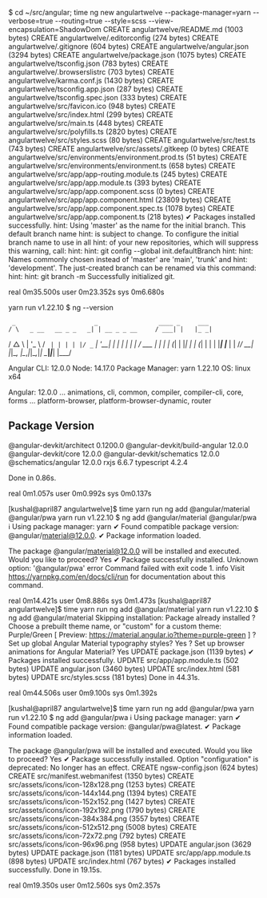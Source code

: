 $ cd ~/src/angular; time ng new angulartwelve --package-manager=yarn --verbose=true --routing=true --style=scss --view-encapsulation=ShadowDom
CREATE angulartwelve/README.md (1003 bytes)
CREATE angulartwelve/.editorconfig (274 bytes)
CREATE angulartwelve/.gitignore (604 bytes)
CREATE angulartwelve/angular.json (3294 bytes)
CREATE angulartwelve/package.json (1075 bytes)
CREATE angulartwelve/tsconfig.json (783 bytes)
CREATE angulartwelve/.browserslistrc (703 bytes)
CREATE angulartwelve/karma.conf.js (1430 bytes)
CREATE angulartwelve/tsconfig.app.json (287 bytes)
CREATE angulartwelve/tsconfig.spec.json (333 bytes)
CREATE angulartwelve/src/favicon.ico (948 bytes)
CREATE angulartwelve/src/index.html (299 bytes)
CREATE angulartwelve/src/main.ts (448 bytes)
CREATE angulartwelve/src/polyfills.ts (2820 bytes)
CREATE angulartwelve/src/styles.scss (80 bytes)
CREATE angulartwelve/src/test.ts (743 bytes)
CREATE angulartwelve/src/assets/.gitkeep (0 bytes)
CREATE angulartwelve/src/environments/environment.prod.ts (51 bytes)
CREATE angulartwelve/src/environments/environment.ts (658 bytes)
CREATE angulartwelve/src/app/app-routing.module.ts (245 bytes)
CREATE angulartwelve/src/app/app.module.ts (393 bytes)
CREATE angulartwelve/src/app/app.component.scss (0 bytes)
CREATE angulartwelve/src/app/app.component.html (23809 bytes)
CREATE angulartwelve/src/app/app.component.spec.ts (1078 bytes)
CREATE angulartwelve/src/app/app.component.ts (218 bytes)
✔ Packages installed successfully.
hint: Using 'master' as the name for the initial branch. This default branch name
hint: is subject to change. To configure the initial branch name to use in all
hint: of your new repositories, which will suppress this warning, call:
hint:
hint:   git config --global init.defaultBranch <name>
hint:
hint: Names commonly chosen instead of 'master' are 'main', 'trunk' and
hint: 'development'. The just-created branch can be renamed via this command:
hint:
hint:   git branch -m <name>
    Successfully initialized git.

real    0m35.500s
user    0m23.352s
sys     0m6.680s

yarn run v1.22.10
$ ng --version

     _                      _                 ____ _     ___
    / \   _ __   __ _ _   _| | __ _ _ __     / ___| |   |_ _|
   / △ \ | '_ \ / _` | | | | |/ _` | '__|   | |   | |    | |
  / ___ \| | | | (_| | |_| | | (_| | |      | |___| |___ | |
 /_/   \_\_| |_|\__, |\__,_|_|\__,_|_|       \____|_____|___|
                |___/


Angular CLI: 12.0.0
Node: 14.17.0
Package Manager: yarn 1.22.10
OS: linux x64

Angular: 12.0.0
... animations, cli, common, compiler, compiler-cli, core, forms
... platform-browser, platform-browser-dynamic, router

Package                         Version
---------------------------------------------------------
@angular-devkit/architect       0.1200.0
@angular-devkit/build-angular   12.0.0
@angular-devkit/core            12.0.0
@angular-devkit/schematics      12.0.0
@schematics/angular             12.0.0
rxjs                            6.6.7
typescript                      4.2.4

Done in 0.86s.

real    0m1.057s
user    0m0.992s
sys     0m0.137s

[kushal@april87 angulartwelve]$ time yarn run ng add @angular/material @angular/pwa
yarn run v1.22.10
$ ng add @angular/material @angular/pwa
ℹ Using package manager: yarn
✔ Found compatible package version: @angular/material@12.0.0.
✔ Package information loaded.

The package @angular/material@12.0.0 will be installed and executed.
Would you like to proceed? Yes
✔ Package successfully installed.
Unknown option: '@angular/pwa'
error Command failed with exit code 1.
info Visit https://yarnpkg.com/en/docs/cli/run for documentation about this command.

real    0m14.421s
user    0m8.886s
sys     0m1.473s
[kushal@april87 angulartwelve]$ time yarn run ng add @angular/material
yarn run v1.22.10
$ ng add @angular/material
Skipping installation: Package already installed
? Choose a prebuilt theme name, or "custom" for a custom theme: Purple/Green       [ Preview: https://material.angular.io?theme=purple-green ]
? Set up global Angular Material typography styles? Yes
? Set up browser animations for Angular Material? Yes
UPDATE package.json (1139 bytes)
✔ Packages installed successfully.
UPDATE src/app/app.module.ts (502 bytes)
UPDATE angular.json (3460 bytes)
UPDATE src/index.html (581 bytes)
UPDATE src/styles.scss (181 bytes)
Done in 44.31s.

real    0m44.506s
user    0m9.100s
sys     0m1.392s

[kushal@april87 angulartwelve]$ time yarn run ng add @angular/pwa
yarn run v1.22.10
$ ng add @angular/pwa
ℹ Using package manager: yarn
✔ Found compatible package version: @angular/pwa@latest.
✔ Package information loaded.

The package @angular/pwa will be installed and executed.
Would you like to proceed? Yes
✔ Package successfully installed.
Option "configuration" is deprecated: No longer has an effect.
CREATE ngsw-config.json (624 bytes)
CREATE src/manifest.webmanifest (1350 bytes)
CREATE src/assets/icons/icon-128x128.png (1253 bytes)
CREATE src/assets/icons/icon-144x144.png (1394 bytes)
CREATE src/assets/icons/icon-152x152.png (1427 bytes)
CREATE src/assets/icons/icon-192x192.png (1790 bytes)
CREATE src/assets/icons/icon-384x384.png (3557 bytes)
CREATE src/assets/icons/icon-512x512.png (5008 bytes)
CREATE src/assets/icons/icon-72x72.png (792 bytes)
CREATE src/assets/icons/icon-96x96.png (958 bytes)
UPDATE angular.json (3629 bytes)
UPDATE package.json (1181 bytes)
UPDATE src/app/app.module.ts (898 bytes)
UPDATE src/index.html (767 bytes)
✔ Packages installed successfully.
Done in 19.15s.

real    0m19.350s
user    0m12.560s
sys     0m2.357s
